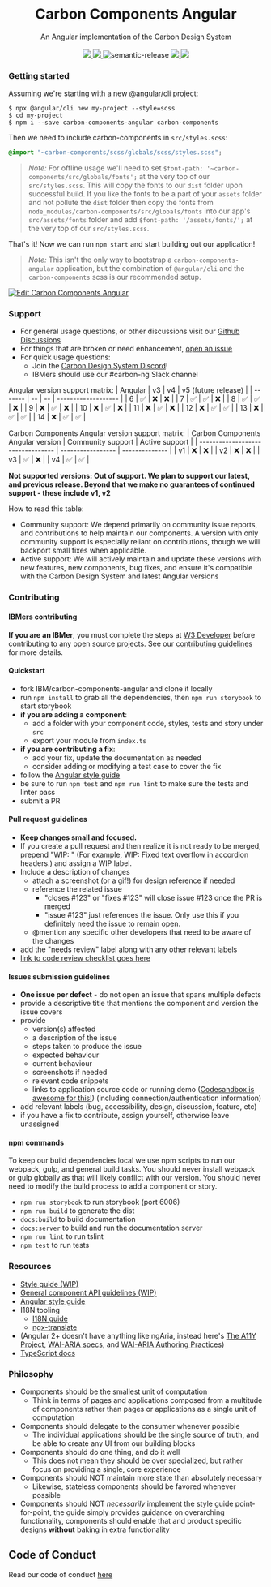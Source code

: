 <p align="center">
	<h1 align="center">Carbon Components Angular</h1>
	<p align="center">
	An Angular implementation of the Carbon Design System
		<br /><br />
		<a href="https://travis-ci.com/IBM/carbon-components-angular">
			<img src="https://travis-ci.com/IBM/carbon-components-angular.svg?branch=master" />
		</a>
		<a href="https://www.npmjs.com/package/carbon-components-angular">
			<img src="https://img.shields.io/npm/v/carbon-components-angular.svg" />
		</a>
		<img alt="semantic-release" src="https://img.shields.io/badge/%20%20%F0%9F%93%A6%F0%9F%9A%80-semantic--release-e10079.svg">
		<a href="https://www.netlify.com" target="_blank">
			<img src="https://www.netlify.com/img/global/badges/netlify-color-accent.svg"/>
		</a>
    <a href="https://bestpractices.coreinfrastructure.org/projects/5887">
      <img src="https://bestpractices.coreinfrastructure.org/projects/5887/badge">
    </a>
	</p>
</p>

### Getting started

Assuming we're starting with a new @angular/cli project:

```shell
$ npx @angular/cli new my-project --style=scss
$ cd my-project
$ npm i --save carbon-components-angular carbon-components
```

Then we need to include carbon-components in `src/styles.scss`:

```scss
@import "~carbon-components/scss/globals/scss/styles.scss";
```

> *Note:* For offline usage we'll need to set `$font-path: '~carbon-components/src/globals/fonts';` at the very top of our `src/styles.scss`. This will copy the fonts to our `dist` folder upon successful build. If you like the fonts to be a part of your `assets` folder and not pollute the `dist` folder then copy the fonts from `node_modules/carbon-components/src/globals/fonts` into our app's `src/assets/fonts` folder and add `$font-path: '/assets/fonts/';` at the very top of our `src/styles.scss`.

That's it! Now we can run `npm start` and start building out our application!

> *Note:* This isn't the only way to bootstrap a `carbon-components-angular` application, but the combination of `@angular/cli` and the `carbon-components` scss is our recommended setup.

[![Edit Carbon Components Angular](https://codesandbox.io/static/img/play-codesandbox.svg)](https://codesandbox.io/s/0129r494ql)

### Support

- For general usage questions, or other discussions visit our [Github Discussions](https://github.com/carbon-design-system/carbon-components-angular/discussions)
- For things that are broken or need enhancement, [open an issue](https://github.com/carbon-design-system/carbon-components-angular/issues/new)
- For quick usage questions:
  - Join the [Carbon Design System Discord](https://discord.gg/Wys7J95Mhw)!
  - IBMers should use our #carbon-ng Slack channel

Angular version support matrix:
| Angular | v3 | v4 | v5 (future release) |
| ------- | -- | -- | ------------------- |
| 6       | ✅ | ❌ | ❌                   |
| 7       | ✅ | ✅ | ❌                   |
| 8       | ✅ | ✅ | ❌                   |
| 9       | ❌ | ✅ | ❌                   |
| 10      | ❌ | ✅ | ❌                   |
| 11      | ❌ | ✅ | ❌                   |
| 12      | ❌ | ✅ | ✅                   |
| 13      | ❌ | ✅ | ✅                   |
| 14      | ❌ | ✅ | ✅                   |

Carbon Components Angular version support matrix:
| Carbon Components Angular version | Community support | Active support |
| --------------------------------- | ----------------- | -------------- |
| v1                                | ❌                 | ❌             |
| v2                                | ❌                 | ❌             |
| v3                                | ✅                 | ❌             |
| v4                                | ✅                 | ✅             |

**Not supported versions: Out of support. We plan to support our latest, and previous release. Beyond that we make no guarantees of continued support - these include v1, v2**

How to read this table:

- Community support: We depend primarily on community issue reports, and contributions to help maintain our components. A version with only community support is especially reliant on contributions, though we will backport small fixes when applicable.
- Active support: We will actively maintain and update these versions with new features, new components, bug fixes, and ensure it's compatible with the Carbon Design System and latest Angular versions

### Contributing

#### IBMers contributing
**If you are an IBMer**, you must complete the steps at [W3 Developer](https://w3.ibm.com/developer/docs/open-source/contributing/) before contributing to any open source projects. See our [contributing guidelines](https://github.com/carbon-design-system/carbon-components-angular/blob/master/.github/CONTRIBUTING.md) for more details.

#### Quickstart
- fork IBM/carbon-components-angular and clone it locally
- run `npm install` to grab all the dependencies, then `npm run storybook` to start storybook
- **if you are adding a component**:
  - add a folder with your component code, styles, tests and story under `src`
  - export your module from `index.ts`
- **if you are contributing a fix**:
  - add your fix, update the documentation as needed
  - consider adding or modifying a test case to cover the fix
- follow the [Angular style guide](https://angular.io/styleguide)
- be sure to run `npm test` and `npm run lint` to make sure the tests and linter pass
- submit a PR

#### Pull request guidelines
- **Keep changes small and focused.**
- If you create a pull request and then realize it is not ready to be merged, prepend "WIP: " (For example,  WIP: Fixed text overflow in accordion headers.) and assign a WIP label.
- Include a description of changes
  - attach a screenshot (or a gif!) for design reference if needed
  - reference the related issue
  	- "closes #123" or "fixes #123" will close issue #123 once the PR is merged
  	- "issue #123" just references the issue. Only use this if you definitely need the issue to remain open.
  - @mention any specific other developers that need to be aware of the changes
- add the "needs review" label along with any other relevant labels
- [link to code review checklist goes here](#)

#### Issues submission guidelines
- **One issue per defect** - do not open an issue that spans multiple defects
- provide a descriptive title that mentions the component and version the issue covers
- provide
  - version(s) affected
  - a description of the issue
  - steps taken to produce the issue
  - expected behaviour
  - current behaviour
  - screenshots if needed
  - relevant code snippets
  - links to application source code or running demo ([Codesandbox is awesome for this!](https://codesandbox.io/s/angular)) (including connection/authentication information)
- add relevant labels (bug, accessibility, design, discussion, feature, etc)
- if you have a fix to contribute, assign yourself, otherwise leave unassigned

#### npm commands
To keep our build dependencies local we use npm scripts to run our webpack, gulp, and general build tasks. You should never install webpack or gulp globally as that will likely conflict with our version. You should never need to modify the build process to add a component or story.
- `npm run storybook` to run storybook (port 6006)
- `npm run build` to generate the dist
- `docs:build` to build documentation
- `docs:server` to build and run the documentation server
- `npm run lint` to run tslint
- `npm test` to run tests

### Resources
 - [Style guide (WIP)](https://github.com/carbon-design-system/carbon-components-angular/wiki/Style-guide)
 - [General component API guidelines (WIP)](https://github.com/carbon-design-system/carbon-components-angular/wiki/Component-API-guidelines)
 - [Angular style guide](https://angular.io/styleguide)
 - I18N tooling
	- [I18N guide](https://angular.io/guide/i18n)
	- [ngx-translate](https://github.com/ngx-translate/core)
 - (Angular 2+ doesn't have anything like ngAria, instead here's [The A11Y Project](http://a11yproject.com/), [WAI-ARIA specs](https://www.w3.org/TR/wai-aria/), and [WAI-ARIA Authoring Practices](https://www.w3.org/TR/2016/WD-wai-aria-practices-1.1-20160317/))
 - [TypeScript docs](https://www.typescriptlang.org/docs/tutorial.html)


### Philosophy
- Components should be the smallest unit of computation
  - Think in terms of pages and applications composed from a multitude of components rather than pages or applications as a single unit of computation
- Components should delegate to the consumer whenever possible
  - The individual applications should be the single source of truth, and be able to create any UI from our building blocks
- Components should do one thing, and do it well
  - This does not mean they should be over specialized, but rather focus on providing a single, core experience
- Components should NOT maintain more state than absolutely necessary
  - Likewise, stateless components should be favored whenever possible
- Components should NOT *necessarily* implement the style guide point-for-point, the guide simply provides guidance on overarching functionality, components should enable that and product specific designs **without** baking in extra functionality

## Code of Conduct
Read our code of conduct [here](./.github/CODE_OF_CONDUCT.md)

